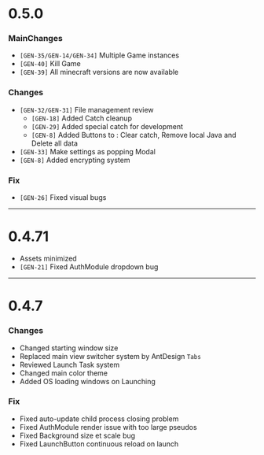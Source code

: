 # 0.5.0
### MainChanges
- `[GEN-35/GEN-14/GEN-34]` Multiple Game instances
- `[GEN-40]` Kill Game
- `[GEN-39]` All minecraft versions are now available
### Changes
- `[GEN-32/GEN-31]` File management review
  - `[GEN-18]` Added Catch cleanup
  - `[GEN-29]` Added special catch for development
  - `[GEN-8]` Added Buttons to : Clear catch, Remove local Java and Delete all data
- `[GEN-33]` Make settings as popping Modal
- `[GEN-8]` Added encrypting system
### Fix
- `[GEN-26]` Fixed visual bugs
---
# 0.4.71
- Assets minimized
- `[GEN-21]` Fixed AuthModule dropdown bug
---
# 0.4.7
### Changes
- Changed starting window size
- Replaced main view switcher system by AntDesign `Tabs`
- Reviewed Launch Task system
- Changed main color theme
- Added OS loading windows on Launching
### Fix
- Fixed auto-update child process closing problem
- Fixed AuthModule render issue with too large pseudos
- Fixed Background size et scale bug
- Fixed LaunchButton continuous reload on launch
